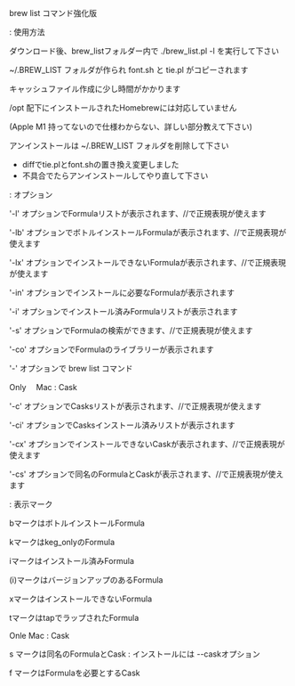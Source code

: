 brew list コマンド強化版

 : 使用方法

ダウンロード後、brew_listフォルダー内で ./brew_list.pl -l を実行して下さい

~/.BREW_LIST フォルダが作られ font.sh と tie.pl がコピーされます

キャッシュファイル作成に少し時間がかかります

/opt 配下にインストールされたHomebrewには対応していません

(Apple M1 持ってないので仕様わからない、詳しい部分教えて下さい)

アンインストールは ~/.BREW_LIST フォルダを削除して下さい

* diffでtie.plとfont.shの置き換え変更しました
* 不具合でたらアンインストールしてやり直して下さい

 : オプション

'-l'  オプションでFormulaリストが表示されます、//で正規表現が使えます

'-lb' オプションでボトルインストールFormulaが表示されます、//で正規表現が使えます

'-lx' オプションでインストールできないFormulaが表示されます、//で正規表現が使えます

'-in' オプションでインストールに必要なFormulaが表示されます

'-i'  オプションでインストール済みFormulaリストが表示されます

'-s'  オプションでFormulaの検索ができます、//で正規表現が使えます

'-co' オプションでFormulaのライブラリーが表示されます

'-'   オプションで brew list コマンド

Only 　Mac : Cask

'-c'  オプションでCasksリストが表示されます、//で正規表現が使えます

'-ci' オプションでCasksインストール済みリストが表示されます

'-cx' オプションでインストールできないCaskが表示されます、//で正規表現が使えます

'-cs' オプションで同名のFormulaとCaskが表示されます、//で正規表現が使えます

 : 表示マーク

bマークはボトルインストールFormula

kマークはkeg_onlyのFormula

iマークはインストール済みFormula

(i)マークはバージョンアップのあるFormula

xマークはインストールできないFormula

tマークはtapでラップされたFormula

Onle Mac : Cask

s マークは同名のFormulaとCask : インストールには --caskオプション

f マークはFormulaを必要とするCask
